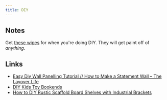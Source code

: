 ```yaml
---
title: DIY
---
```


## Notes

Get [these wipes](https://www.diy.com/departments/big-wipes-scrub-clean-unscented-wipes-pack-of-40/36327_BQ.prd) for when you're doing DIY. They will get paint off of _anything_.

## Links

- [Easy Diy Wall Panelling Tutorial // How to Make a Statement Wall – The Layover Life](https://www.thelayoverlife.com/2020/04/29/diypaneltutorial/?utm_source=pocket_mylist)
- [DIY Kids Toy Bookends](https://juliemeasures.com/diy-kids-toy-bookends/)
- [How to DIY Rustic Scaffold Board Shelves with Industrial Brackets](https://www.simplythenest.com/simplythenestjournal/2019/4/29/how-to-diy-scaffold-board-shelves)
